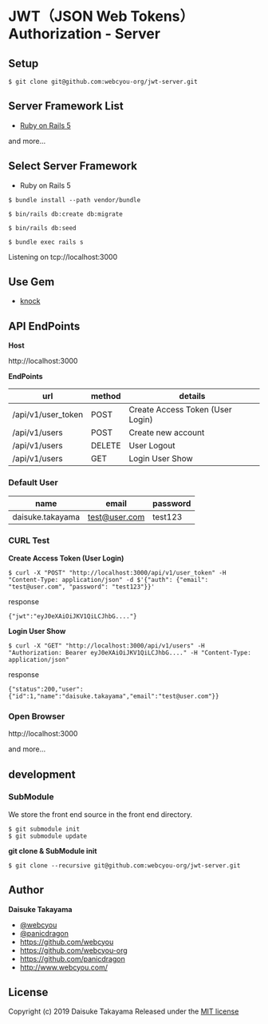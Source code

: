 # JWT（JSON Web Tokens） Authorization - Server

## Setup

```
$ git clone git@github.com:webcyou-org/jwt-server.git
```
## Server Framework List

- [Ruby on Rails 5](https://github.com/webcyou-org/jwt-server/tree/rails-nuxt)



and more...


## Select Server Framework

- Ruby on Rails 5

```
$ bundle install --path vendor/bundle
```

```
$ bin/rails db:create db:migrate
```

```
$ bin/rails db:seed
```

```
$ bundle exec rails s
```

Listening on tcp://localhost:3000

## Use Gem

- [knock](https://github.com/nsarno/knock)


## API EndPoints

**Host**

http://localhost:3000

**EndPoints**

| url | method | details |
|---|---|---|
| /api/v1/user_token  | POST | Create Access Token (User Login) |
| /api/v1/users  | POST | Create new account |
| /api/v1/users | DELETE | User Logout |
| /api/v1/users | GET | Login User Show |


### Default User

| name | email | password |
|---|---|---|
| daisuke.takayama | test@user.com | test123 |
   
### CURL Test

**Create Access Token (User Login)**

```
$ curl -X "POST" "http://localhost:3000/api/v1/user_token" -H "Content-Type: application/json" -d $'{"auth": {"email": "test@user.com", "password": "test123"}}'
```

response

```
{"jwt":"eyJ0eXAiOiJKV1QiLCJhbG...."}
```

**Login User Show**


```
$ curl -X "GET" "http://localhost:3000/api/v1/users" -H "Authorization: Bearer eyJ0eXAiOiJKV1QiLCJhbG...." -H "Content-Type: application/json"
```

response

```
{"status":200,"user":{"id":1,"name":"daisuke.takayama","email":"test@user.com"}}
```

### Open Browser

http://localhost:3000


and more...

## development

### SubModule

We store the front end source in the front end directory.

```
$ git submodule init
$ git submodule update
```

**git clone & SubModule init**

```
$ git clone --recursive git@github.com:webcyou-org/jwt-server.git
```

## Author

**Daisuke Takayama**
* [@webcyou](https://twitter.com/webcyou)
* [@panicdragon](https://twitter.com/panicdragon)
* <https://github.com/webcyou>
* <https://github.com/webcyou-org>
* <https://github.com/panicdragon>
* <http://www.webcyou.com/>

## License

Copyright (c) 2019 Daisuke Takayama
Released under the [MIT license](http://opensource.org/licenses/mit-license.php)
